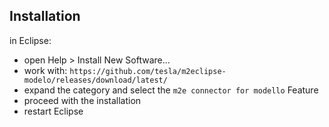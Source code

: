 Installation
------------
in Eclipse:

- open Help > Install New Software...
- work with: `https://github.com/tesla/m2eclipse-modelo/releases/download/latest/`
- expand the category and select the `m2e connector for modello` Feature
- proceed with the installation
- restart Eclipse
